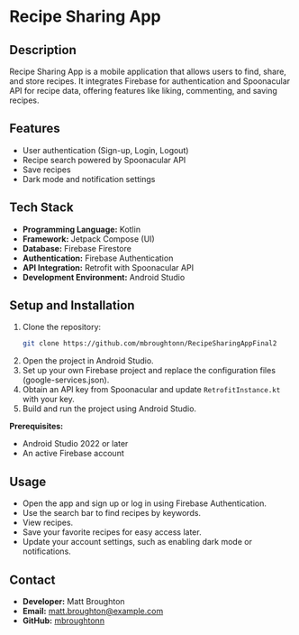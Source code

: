 # Recipe Sharing App

## Description
Recipe Sharing App is a mobile application that allows users to find, share, and store recipes. It integrates Firebase for authentication and Spoonacular API for recipe data, offering features like liking, commenting, and saving recipes.

## Features
- User authentication (Sign-up, Login, Logout)
- Recipe search powered by Spoonacular API
- Save recipes
- Dark mode and notification settings

## Tech Stack
- **Programming Language:** Kotlin
- **Framework:** Jetpack Compose (UI)
- **Database:** Firebase Firestore
- **Authentication:** Firebase Authentication
- **API Integration:** Retrofit with Spoonacular API
- **Development Environment:** Android Studio

## Setup and Installation

1. Clone the repository:
   ```bash
   git clone https://github.com/mbroughtonn/RecipeSharingAppFinal2
   ```
2. Open the project in Android Studio.
3. Set up your own Firebase project and replace the configuration files (google-services.json).
4. Obtain an API key from Spoonacular and update `RetrofitInstance.kt` with your key.
5. Build and run the project using Android Studio.

**Prerequisites:**
- Android Studio 2022 or later
- An active Firebase account

## Usage
- Open the app and sign up or log in using Firebase Authentication.
- Use the search bar to find recipes by keywords.
- View recipes.
- Save your favorite recipes for easy access later.
- Update your account settings, such as enabling dark mode or notifications.

## Contact
- **Developer:** Matt Broughton
- **Email:** matt.broughton@example.com
- **GitHub:** [mbroughtonn](https://github.com/mbroughtonn)
